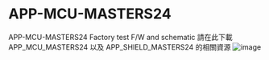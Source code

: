 # APP-MCU-MASTERS24
APP-MCU-MASTERS24 Factory test F/W and schematic
請在此下載 APP_MCU_MASTERS24 以及 APP_SHIELD_MASTERS24 的相關資源
![image](https://github.com/user-attachments/assets/46078bb6-d5ef-47d3-9d6d-fb206894204a)
